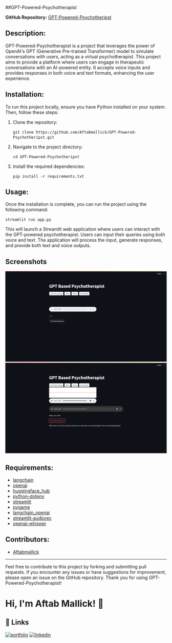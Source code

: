 ##GPT-Powered-Psychotherapist

**GitHub Repository:** [GPT-Powered-Psychotheripst](https://github.com/Aftabmallick/GPT-Powered-Psychotheripst.git)

## Description:
GPT-Powered-Psychotherapist is a project that leverages the power of OpenAI's GPT (Generative Pre-trained Transformer) model to simulate conversations with users, acting as a virtual psychotherapist. This project aims to provide a platform where users can engage in therapeutic conversations with an AI-powered entity. It accepts voice inputs and provides responses in both voice and text formats, enhancing the user experience.

## Installation:
To run this project locally, ensure you have Python installed on your system. Then, follow these steps:

1. Clone the repository:
   ```
   git clone https://github.com/Aftabmallick/GPT-Powered-Psychotheripst.git
   ```

2. Navigate to the project directory:
   ```
   cd GPT-Powered-Psychotheripst
   ```

3. Install the required dependencies:
   ```
   pip install -r requirements.txt
   ```

## Usage:
Once the installation is complete, you can run the project using the following command:
```
streamlit run app.py
```

This will launch a Streamlit web application where users can interact with the GPT-powered psychotherapist. Users can input their queries using both voice and text. The application will process the input, generate responses, and provide both text and voice outputs.

## Screenshots
![App Screenshot](Screenshots/ss1.png)
![App Screenshot](Screenshots/ss2.png)

## Requirements:
- [langchain](https://pypi.org/project/langchain/)
- [openai](https://pypi.org/project/openai/)
- [huggingface_hub](https://pypi.org/project/huggingface-hub/)
- [python-dotenv](https://pypi.org/project/python-dotenv/)
- [streamlit](https://pypi.org/project/streamlit/)
- [pygame](https://pypi.org/project/pygame/)
- [langchain_openai](https://pypi.org/project/langchain-openai/)
- [streamlit-audiorec](https://pypi.org/project/streamlit-audiorec/)
- [openai-whisper](https://pypi.org/project/openai-whisper/)

## Contributors:
- [Aftabmallick](https://github.com/Aftabmallick)

---
Feel free to contribute to this project by forking and submitting pull requests. If you encounter any issues or have suggestions for improvement, please open an issue on the GitHub repository. Thank you for using GPT-Powered-Psychotherapist!
# Hi, I'm Aftab Mallick! 👋


## 🔗 Links
[![portfolio](https://img.shields.io/badge/my_portfolio-000?style=for-the-badge&logo=ko-fi&logoColor=white)](https://aftabmallick.github.io/MyWebsite/)
[![linkedin](https://img.shields.io/badge/linkedin-0A66C2?style=for-the-badge&logo=linkedin&logoColor=white)](https://www.linkedin.com/in/aftab-mallick/)


